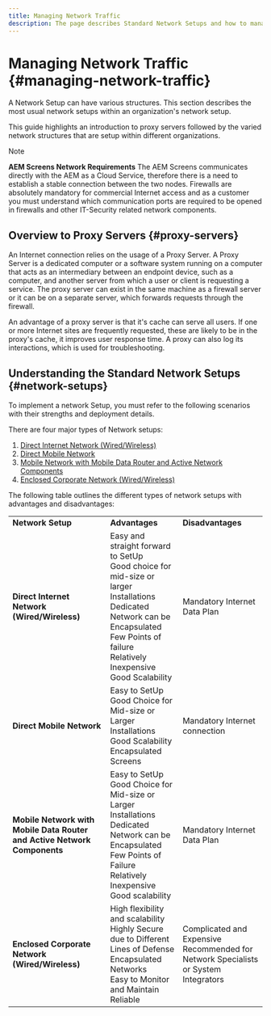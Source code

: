 ```yaml
---
title: Managing Network Traffic
description: The page describes Standard Network Setups and how to manage network traffic.
---
```


# Managing Network Traffic {#managing-network-traffic}

A Network Setup can have various structures. This section describes the most usual network setups within an organization's network setup. 

This guide highlights an introduction to proxy servers followed by the varied network structures that are setup within different organizations. 

>[!NOTE]
>**AEM Screens Network Requirements**
>The AEM Screens communicates directly with the AEM as a Cloud Service, therefore there is a need to establish a stable connection between the two nodes. Firewalls are absolutely mandatory for commercial Internet access and as a customer you must understand which communication ports are required to be opened in firewalls and other IT-Security related network components.

## Overview to Proxy Servers {#proxy-servers}

An Internet connection relies on the usage of a Proxy Server. A Proxy Server is a dedicated computer or a software system running on a computer that acts as an intermediary between an endpoint device, such as a computer, and another server from which a user or client is requesting a service. The proxy server can exist in the same machine as a firewall server or it can be on a separate server, which forwards requests through the firewall.

An advantage of a proxy server is that it's cache can serve all users. If one or more Internet sites are frequently requested, these are likely to be in the proxy's cache, it improves user response time. A proxy can also log its interactions, which is used for troubleshooting.

## Understanding the Standard Network Setups {#network-setups}

To implement a network Setup, you must refer to the following scenarios with their strengths and deployment details. 

There are four major types of Network setups:

1. [Direct Internet Network (Wired/Wireless)](/help/using/direct-internet-network.md)
1. [Direct Mobile Network](/help/using/mobile-network.md)
1. [Mobile Network with Mobile Data Router and Active Network Components](/help/using/mobile-network-router.md)
1. [Enclosed Corporate Network (Wired/Wireless)](/help/using/enclosed-corporate-network.md)

The following table outlines the different types of network setups with advantages and disadvantages:

<table>
 <tbody>
  <tr>
   <td><strong>Network Setup</strong></td>
   <td><strong>Advantages</strong></td>
   <td><strong>Disadvantages</strong></td>
  </tr>
  <tr>
   <td><strong>Direct Internet Network (Wired/Wireless)</strong></td>
   <td>Easy and straight forward to SetUp
<br>Good choice for mid-size or larger Installations
<br>Dedicated Network can be Encapsulated
<br>Few Points of failure
<br>Relatively Inexpensive
<br>Good Scalability</td>
   <td>Mandatory Internet Data Plan </td>
  </tr>
    <tr>
   <td><strong>Direct Mobile Network</strong></td>
   <td>Easy to SetUp
<br>Good Choice for Mid-size or Larger Installations
<br>Good Scalability
<br>Encapsulated Screens
</td>
   <td>Mandatory Internet connection</td>
  </tr>
    <tr>
<tr>
   <td><strong>Mobile Network with Mobile Data Router and Active Network Components</strong></td>
   <td>Easy to SetUp
<br>Good Choice for Mid-size or Larger Installations
<br>Dedicated Network can be Encapsulated
<br>Few Points of Failure
<br>Relatively Inexpensive
<br>Good scalability</br></td>
   <td>Mandatory Internet Data Plan</td>
  </tr>
    <tr>

   <td><strong>Enclosed Corporate Network (Wired/Wireless)</strong></td>
   <td>High flexibility and scalability
<br>Highly Secure due to Different Lines of Defense
<br>Encapsulated Networks
<br>Easy to Monitor and Maintain
<br>Reliable</td>
   <td>Complicated and Expensive
<br>Recommended for Network Specialists or System Integrators</td>
  </tr>
  </tr>
 </tbody>
</table>


